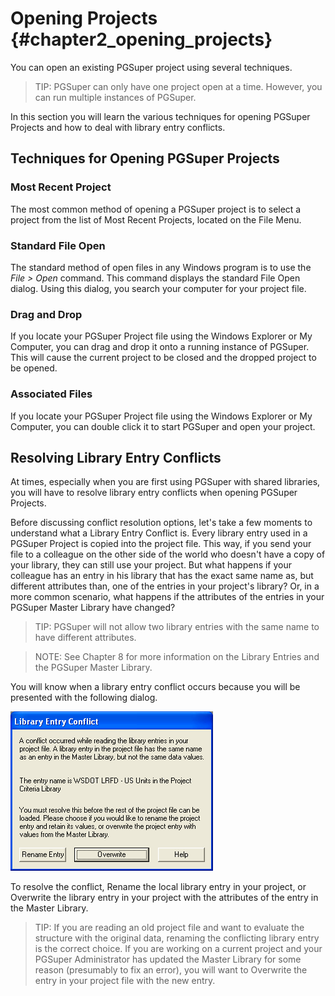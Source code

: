 Opening Projects {#chapter2_opening_projects}
==============================================
You can open an existing PGSuper project using several techniques.

> TIP: PGSuper can only have one project open at a time. However, you can run multiple instances of PGSuper.

In this section you will learn the various techniques for opening PGSuper Projects and how to deal with library entry conflicts.

Techniques for Opening PGSuper Projects
---------------------------------------

### Most Recent Project ###
The most common method of opening a PGSuper project is to select a project from the list of Most Recent Projects, located on the File Menu.

### Standard File Open ###
The standard method of open files in any Windows program is to use the *File > Open* command. This command displays the standard File Open dialog. Using this dialog, you search your computer for your project file.

### Drag and Drop ###
If you locate your PGSuper Project file using the Windows Explorer or My Computer, you can drag and drop it onto a running instance of PGSuper. This will cause the current project to be closed and the dropped project to be opened.

### Associated Files ###
If you locate your PGSuper Project file using the Windows Explorer or My Computer, you can double click it to start PGSuper and open your project.

Resolving Library Entry Conflicts
---------------------------------
At times, especially when you are first using PGSuper with shared libraries, you will have to resolve library entry conflicts when opening PGSuper Projects.

Before discussing conflict resolution options, let's take a few moments to understand what a Library Entry Conflict is. Every library entry used in a PGSuper Project is copied into the project file. This way, if you send your file to a colleague on the other side of the world who doesn't have a copy of your library, they can still use your project. But what happens if your colleague has an entry in his library that has the exact same name as, but different attributes than, one of the entries in your project's library? Or, in a more common scenario, what happens if the attributes of the entries in your PGSuper Master Library have changed?

> TIP: PGSuper will not allow two library entries with the same name to have different attributes.

> NOTE: See Chapter 8 for more information on the Library Entries and the PGSuper Master Library.

You will know when a library entry conflict occurs because you will be presented with the following dialog.

![](LibraryEntryConflict.bmp)

To resolve the conflict, Rename the local library entry in your project, or Overwrite the library entry in your project with the attributes of the entry in the Master Library.

> TIP: If you are reading an old project file and want to evaluate the structure with the original data, renaming the conflicting library entry is the correct choice. If you are working on a current project and your PGSuper Administrator has updated the Master Library for some reason (presumably to fix an error), you will want to Overwrite the entry in your project file with the new entry.

